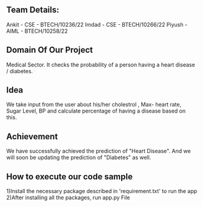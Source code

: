 Team Details:
-------------
Ankit - CSE - BTECH/10236/22
Imdad - CSE - BTECH/10266/22
Piyush - AIML - BTECH/10258/22

Domain Of Our Project 
---------------------
Medical Sector. It checks the probability of a person having a heart disease / diabetes.

Idea
----
We take input from the user about his/her cholestrol , Max- heart rate, Sugar Level, BP and calculate percentage of having a disease based on this.

Achievement
-----------
We have successfully achieved the prediction of "Heart Disease". And we will soon be updating the prediction of "Diabetes" as well.

How to execute our code sample
------------------------------
1)Install the necessary package described in 'requirement.txt' to run the app
2)After installing all the packages, run app.py File

